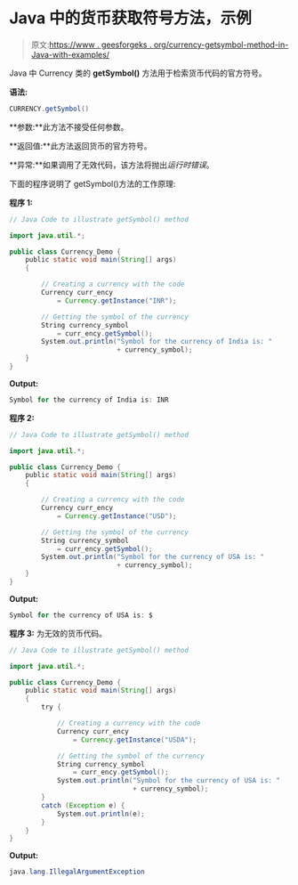 # Java 中的货币获取符号方法，示例

> 原文:[https://www . geesforgeks . org/currency-getsymbol-method-in-Java-with-examples/](https://www.geeksforgeeks.org/currency-getsymbol-method-in-java-with-examples/)

Java 中 Currency 类的 **getSymbol()** 方法用于检索货币代码的官方符号。

**语法:**

```java
CURRENCY.getSymbol()
```

**参数:**此方法不接受任何参数。

**返回值:**此方法返回货币的官方符号。

**异常:**如果调用了无效代码，该方法将抛出*运行时错误*。

下面的程序说明了 getSymbol()方法的工作原理:

**程序 1:**

```java
// Java Code to illustrate getSymbol() method

import java.util.*;

public class Currency_Demo {
    public static void main(String[] args)
    {

        // Creating a currency with the code
        Currency curr_ency
            = Currency.getInstance("INR");

        // Getting the symbol of the currency
        String currency_symbol
            = curr_ency.getSymbol();
        System.out.println("Symbol for the currency of India is: "
                           + currency_symbol);
    }
}
```

**Output:**

```java
Symbol for the currency of India is: INR

```

**程序 2:**

```java
// Java Code to illustrate getSymbol() method

import java.util.*;

public class Currency_Demo {
    public static void main(String[] args)
    {

        // Creating a currency with the code
        Currency curr_ency
            = Currency.getInstance("USD");

        // Getting the symbol of the currency
        String currency_symbol
            = curr_ency.getSymbol();
        System.out.println("Symbol for the currency of USA is: "
                           + currency_symbol);
    }
}
```

**Output:**

```java
Symbol for the currency of USA is: $

```

**程序 3:** 为无效的货币代码。

```java
// Java Code to illustrate getSymbol() method

import java.util.*;

public class Currency_Demo {
    public static void main(String[] args)
    {
        try {

            // Creating a currency with the code
            Currency curr_ency
                = Currency.getInstance("USDA");

            // Getting the symbol of the currency
            String currency_symbol
                = curr_ency.getSymbol();
            System.out.println("Symbol for the currency of USA is: "
                               + currency_symbol);
        }
        catch (Exception e) {
            System.out.println(e);
        }
    }
}
```

**Output:**

```java
java.lang.IllegalArgumentException

```